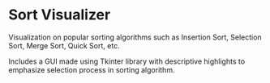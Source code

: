 # Sort Visualizer
Visualization on popular sorting algorithms such as Insertion Sort, Selection Sort, Merge Sort, Quick Sort, etc. 

Includes a GUI made using Tkinter library with descriptive highlights to emphasize selection process in sorting algorithm. 


